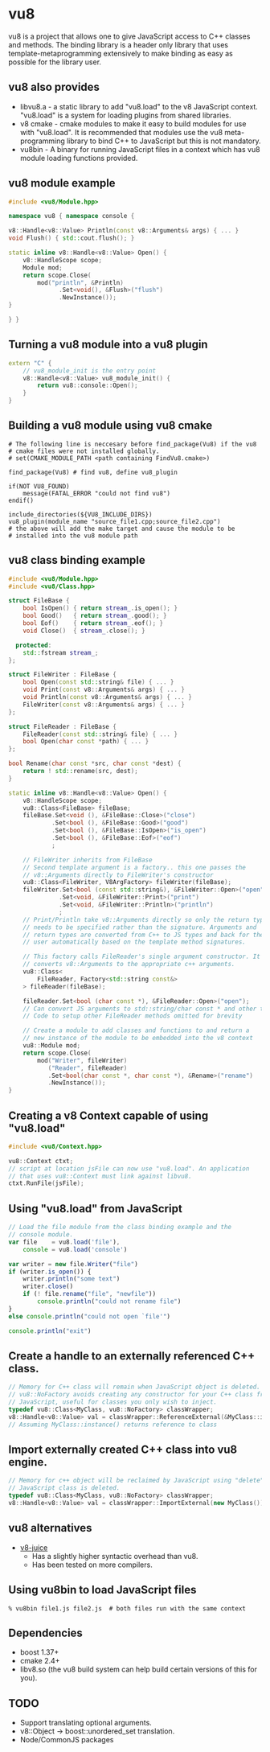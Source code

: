 # vu8

vu8 is a project that allows one to give JavaScript access to C++ classes and methods. The binding library is a header only library that uses template-metaprogramming extensively to make binding as easy as possible for the library user.

## vu8 also provides

* libvu8.a - a static library to add "vu8.load" to the v8 JavaScript context. "vu8.load" is a system for loading plugins from shared libraries.
* v8 cmake - cmake modules to make it easy to build modules for use with "vu8.load". It is recommended that modules use the vu8 meta-programming library to bind C++ to JavaScript but this is not mandatory.
* vu8bin - A binary for running JavaScript files in a context which has vu8 module loading functions provided.

## vu8 module example
```c++
#include <vu8/Module.hpp>

namespace vu8 { namespace console {

v8::Handle<v8::Value> Println(const v8::Arguments& args) { ... }
void Flush() { std::cout.flush(); }

static inline v8::Handle<v8::Value> Open() {
    v8::HandleScope scope;
    Module mod;
    return scope.Close(
        mod("println", &Println)
              .Set<void(), &Flush>("flush")
              .NewInstance());
}

} }
```

## Turning a vu8 module into a vu8 plugin
```c++
extern "C" {
    // vu8_module_init is the entry point
    v8::Handle<v8::Value> vu8_module_init() {
        return vu8::console::Open();
    }
}
```

## Building a vu8 module using vu8 cmake
```
# The following line is neccesary before find_package(Vu8) if the vu8
# cmake files were not installed globally.
# set(CMAKE_MODULE_PATH <path containing FindVu8.cmake>)

find_package(Vu8) # find vu8, define vu8_plugin

if(NOT VU8_FOUND)
    message(FATAL_ERROR "could not find vu8")
endif()

include_directories(${VU8_INCLUDE_DIRS})
vu8_plugin(module_name "source_file1.cpp;source_file2.cpp")
# the above will add the make target and cause the module to be
# installed into the vu8 module path
```


## vu8 class binding example
```c++
#include <vu8/Module.hpp>
#include <vu8/Class.hpp>

struct FileBase {
    bool IsOpen() { return stream_.is_open(); }
    bool Good()   { return stream_.good(); }
    bool Eof()    { return stream_.eof(); }
    void Close()  { stream_.close(); }

  protected:
    std::fstream stream_;
};

struct FileWriter : FileBase {
    bool Open(const std::string& file) { ... }
    void Print(const v8::Arguments& args) { ... }
    void Println(const v8::Arguments& args) { ... }
    FileWriter(const v8::Arguments& args) { ... }
};

struct FileReader : FileBase {
    FileReader(const std::string& file) { ... }
    bool Open(char const *path) { ... }
};

bool Rename(char const *src, char const *dest) {
    return ! std::rename(src, dest);
}

static inline v8::Handle<v8::Value> Open() {
    v8::HandleScope scope;
    vu8::Class<FileBase> fileBase;
    fileBase.Set<void (), &FileBase::Close>("close")
            .Set<bool (), &FileBase::Good>("good")
            .Set<bool (), &FileBase::IsOpen>("is_open")
            .Set<bool (), &FileBase::Eof>("eof")
            ;

    // FileWriter inherits from FileBase
    // Second template argument is a factory.. this one passes the
    // v8::Arguments directly to FileWriter's constructor
    vu8::Class<FileWriter, V8ArgFactory> fileWriter(fileBase);
    fileWriter.Set<bool (const std::string&), &FileWriter::Open>("open")
              .Set<void, &FileWriter::Print>("print")
              .Set<void, &FileWriter::Println>("println")
              ;
    // Print/Println take v8::Arguments directly so only the return type
    // needs to be specified rather than the signature. Arguments and
    // return types are converted from C++ to JS types and back for the
    // user automatically based on the template method signatures.

    // This factory calls FileReader's single argument constructor. It
    // converts v8::Arguments to the appropriate c++ arguments.
    vu8::Class<
        FileReader, Factory<std::string const&>
    > fileReader(fileBase);

    fileReader.Set<bool (char const *), &FileReader::Open>("open");
    // Can convert JS arguments to std::string/char const * and other types
    // Code to setup other FileReader methods omitted for brevity

    // Create a module to add classes and functions to and return a
    // new instance of the module to be embedded into the v8 context
    vu8::Module mod;
    return scope.Close(
        mod("Writer", fileWriter)
           ("Reader", fileReader)
           .Set<bool(char const *, char const *), &Rename>("rename")
           .NewInstance());
}
```

## Creating a v8 Context capable of using "vu8.load"
```c++
#include <vu8/Context.hpp>

vu8::Context ctxt;
// script at location jsFile can now use "vu8.load". An application
// that uses vu8::Context must link against libvu8.
ctxt.RunFile(jsFile);
```

## Using "vu8.load" from JavaScript
```javascript
// Load the file module from the class binding example and the
// console module.
var file    = vu8.load('file'),
    console = vu8.load('console')

var writer = new file.Writer("file")
if (writer.is_open()) {
    writer.println("some text")
    writer.close()
    if (! file.rename("file", "newfile"))
        console.println("could not rename file")
}
else console.println("could not open `file'")

console.println("exit")
```

## Create a handle to an externally referenced C++ class.
```c++
// Memory for C++ class will remain when JavaScript object is deleted.
// vu8::NoFactory avoids creating any constructor for your C++ class from
// JavaScript, useful for classes you only wish to inject.
typedef vu8::Class<MyClass, vu8::NoFactory> classWrapper;
v8::Handle<v8::Value> val = classWrapper::ReferenceExternal(&MyClass::instance());
// Assuming MyClass::instance() returns reference to class
```

## Import externally created C++ class into vu8 engine.
```c++
// Memory for c++ object will be reclaimed by JavaScript using "delete" when
// JavaScript class is deleted.
typedef vu8::Class<MyClass, vu8::NoFactory> classWrapper;
v8::Handle<v8::Value> val = classWrapper::ImportExternal(new MyClass());
```

## vu8 alternatives
* [v8-juice](http://code.google.com/p/v8-juice/)
    * Has a slightly higher syntactic overhead than vu8.
    * Has been tested on more compilers.

## Using vu8bin to load JavaScript files
    % vu8bin file1.js file2.js  # both files run with the same context

## Dependencies
* boost 1.37+
* cmake 2.4+
* libv8.so (the vu8 build system can help build certain versions of this for you).

## TODO
* Support translating optional arguments.
* v8::Object -> boost::unordered_set translation.
* Node/CommonJS packages

